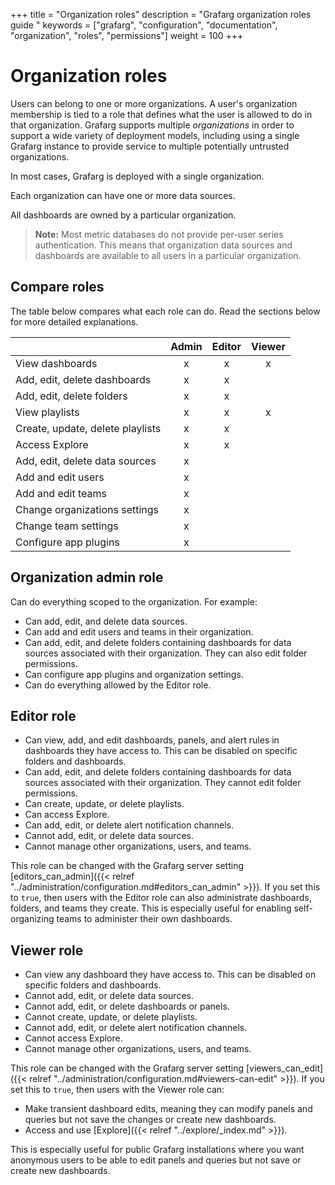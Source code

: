 +++
title = "Organization roles"
description = "Grafarg organization roles guide "
keywords = ["grafarg", "configuration", "documentation", "organization", "roles", "permissions"]
weight = 100
+++

# Organization roles

Users can belong to one or more organizations. A user's organization membership is tied to a role that defines what the user is allowed to do in that organization. Grafarg supports multiple _organizations_ in order to support a wide variety of deployment models, including using a single Grafarg instance to provide service to multiple potentially untrusted organizations.

In most cases, Grafarg is deployed with a single organization.

Each organization can have one or more data sources.

All dashboards are owned by a particular organization.

> **Note:** Most metric databases do not provide per-user series authentication. This means that organization data sources and dashboards are available to all users in a particular organization.

## Compare roles

The table below compares what each role can do. Read the sections below for more detailed explanations.

|    | Admin   | Editor   | Viewer   |
|:---|:--:|:--:|:--:|
| View dashboards   |  x  |  x  |  x  |
| Add, edit, delete dashboards   |  x  |  x  |    |
| Add, edit, delete folders   |  x  |  x  |    |
| View playlists   |  x  |  x  |  x  |
| Create, update, delete playlists   |  x  |  x  |    |
| Access Explore   |  x  |  x  |    |
| Add, edit, delete data sources   |  x  |    |    |
| Add and edit users   |  x  |    |    |
| Add and edit teams   |  x  |    |    |
| Change organizations settings   |  x  |    |    |
| Change team settings   |  x  |    |    |
| Configure app plugins   |  x  |    |    |

## Organization admin role

Can do everything scoped to the organization. For example:

- Can add, edit, and delete data sources.
- Can add and edit users and teams in their organization.
- Can add, edit, and delete folders containing dashboards for data sources associated with their organization. They can also edit folder permissions.
- Can configure app plugins and organization settings.
- Can do everything allowed by the Editor role.

## Editor role

- Can view, add, and edit dashboards, panels, and alert rules in dashboards they have access to. This can be disabled on specific folders and dashboards.
- Can add, edit, and delete folders containing dashboards for data sources associated with their organization. They cannot edit folder permissions.
- Can create, update, or delete playlists.
- Can access Explore.
- Can add, edit, or delete alert notification channels.
- Cannot add, edit, or delete data sources.
- Cannot manage other organizations, users, and teams.

This role can be changed with the Grafarg server setting [editors_can_admin]({{< relref "../administration/configuration.md#editors_can_admin" >}}). If you set this to `true`, then users with the Editor role can also administrate dashboards, folders, and teams they create. This is especially useful for enabling self-organizing teams to administer their own dashboards.

## Viewer role

- Can view any dashboard they have access to. This can be disabled on specific folders and dashboards.
- Cannot add, edit, or delete data sources.
- Cannot add, edit, or delete dashboards or panels.
- Cannot create, update, or delete playlists.
- Cannot add, edit, or delete alert notification channels.
- Cannot access Explore.
- Cannot manage other organizations, users, and teams.

This role can be changed with the Grafarg server setting [viewers_can_edit]({{< relref "../administration/configuration.md#viewers-can-edit" >}}). If you set this to `true`, then users with the Viewer role can:
- Make transient dashboard edits, meaning they can modify panels and queries but not save the changes or create new dashboards.
- Access and use [Explore]({{< relref "../explore/_index.md" >}}).

This is especially useful for public Grafarg installations where you want anonymous users to be able to edit panels and queries but not save or create new dashboards.
